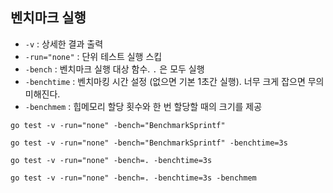 ## 벤치마크 실행

- `-v` : 상세한 결과 출력 
- `-run="none"` : 단위 테스트 실행 스킵
- `-bench` : 벤치마크 실행 대상 함수. `.` 은 모두 실행
- `-benchtime` : 벤치마킹 시간 설정 (없으면 기본 1초간 실행). 너무 크게 잡으면 무의미해진다. 
- `-benchmem` : 힙메모리 할당 횟수와 한 번 할당할 때의 크기를 제공

```shell
go test -v -run="none" -bench="BenchmarkSprintf"

go test -v -run="none" -bench="BenchmarkSprintf" -benchtime=3s

go test -v -run="none" -bench=. -benchtime=3s

go test -v -run="none" -bench=. -benchtime=3s -benchmem
```